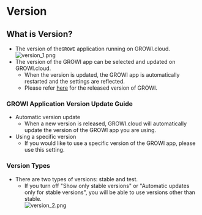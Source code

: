 # Version
## What is Version?
- The version of the`GROWI` application running on GROWI.cloud.  
![version_1.png](/assets/images/en/version_1.png)
- The version of the GROWI app can be selected and updated on GROWI.cloud.
    - When the version is updated, the GROWI app is automatically restarted and the settings are reflected.
    - Please refer [here](https://github.com/weseek/growi/releases) for the released version of GROWI.

### GROWI Application Version Update Guide
- Automatic version update
    - When a new version is released, GROWI.cloud will automatically update the version of the GROWI app you are using.
- Using a specific version
    - If you would like to use a specific version of the GROWI app, please use this setting.

### Version Types
- There are two types of versions: stable and test.
    - If you turn off "Show only stable versions" or "Automatic updates only for stable versions", you will be able to use versions other than stable.   
![version_2.png](/assets/images/en/version_2.png)

